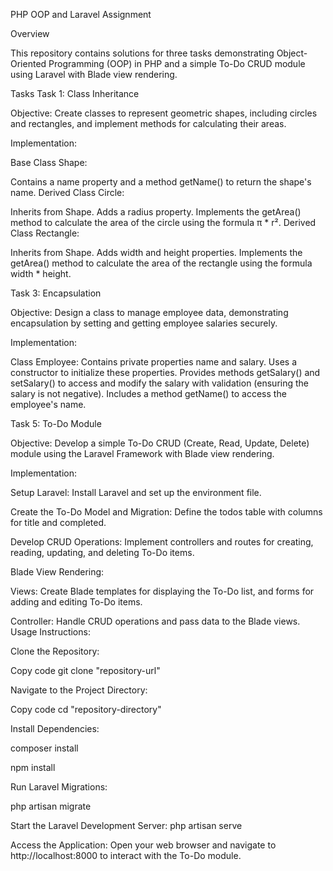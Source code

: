 PHP OOP and Laravel Assignment

Overview

This repository contains solutions for three tasks demonstrating Object-Oriented Programming (OOP) in PHP and a simple To-Do CRUD module using Laravel with Blade view rendering.

Tasks
Task 1: Class Inheritance

Objective:
Create classes to represent geometric shapes, including circles and rectangles, and implement methods for calculating their areas.

Implementation:

Base Class Shape:

Contains a name property and a method getName() to return the shape's name.
Derived Class Circle:

Inherits from Shape.
Adds a radius property.
Implements the getArea() method to calculate the area of the circle using the formula π * r².
Derived Class Rectangle:

Inherits from Shape.
Adds width and height properties.
Implements the getArea() method to calculate the area of the rectangle using the formula width * height.



Task 3: Encapsulation

Objective:
Design a class to manage employee data, demonstrating encapsulation by setting and getting employee salaries securely.

Implementation:

Class Employee:
Contains private properties name and salary.
Uses a constructor to initialize these properties.
Provides methods getSalary() and setSalary() to access and modify the salary with validation (ensuring the salary is not negative).
Includes a method getName() to access the employee's name.


Task 5: To-Do Module

Objective:
Develop a simple To-Do CRUD (Create, Read, Update, Delete) module using the Laravel Framework with Blade view rendering.

Implementation:

Setup Laravel:
Install Laravel and set up the environment file.

Create the To-Do Model and Migration:
Define the todos table with columns for title and completed.

Develop CRUD Operations:
Implement controllers and routes for creating, reading, updating, and deleting To-Do items.

Blade View Rendering:

Views:
Create Blade templates for displaying the To-Do list, and forms for adding and editing To-Do items.

Controller:
Handle CRUD operations and pass data to the Blade views.
Usage Instructions:

Clone the Repository:

Copy code
git clone "repository-url"

Navigate to the Project Directory:

Copy code
cd "repository-directory"

Install Dependencies:

composer install

npm install

Run Laravel Migrations:

php artisan migrate

Start the Laravel Development Server:
php artisan serve

Access the Application:
Open your web browser and navigate to http://localhost:8000 to interact with the To-Do module.
